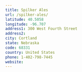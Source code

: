 ```yaml
---
title: Spilker Ales
url: /spilker-ales/
latitude: 40.5058
longitude: -96.707
address1: 300 West Fourth Street
address2: 
city: Cortland
state: Nebraska
code: 68331
country: United States
phone: 1-402-798-7445
website: 
---
```


